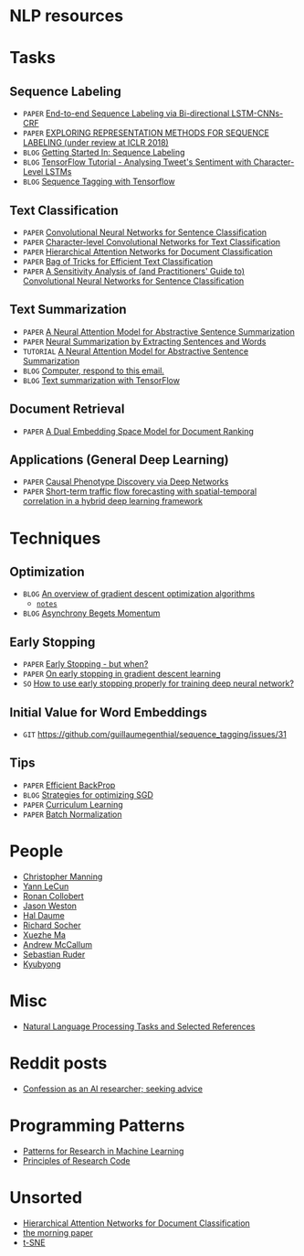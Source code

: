 # NLP resources

# Tasks

## Sequence Labeling
- `PAPER` [End-to-end Sequence Labeling via Bi-directional LSTM-CNNs-CRF](https://arxiv.org/pdf/1603.01354.pdf)
- `PAPER` [EXPLORING REPRESENTATION METHODS FOR SEQUENCE LABELING (under review at ICLR 2018)](https://openreview.net/pdf?id=BJoBfQ-0b)
- `BLOG` [Getting Started In: Sequence Labeling](https://nlpers.blogspot.com/2006/11/getting-started-in-sequence-labeling.html)
- `BLOG` [TensorFlow Tutorial - Analysing Tweet's Sentiment with Character-Level LSTMs](https://charlesashby.github.io/2017/06/05/sentiment-analysis-with-char-lstm/)
- `BLOG` [Sequence Tagging with Tensorflow](https://guillaumegenthial.github.io/sequence-tagging-with-tensorflow.html)

## Text Classification
- `PAPER` [Convolutional Neural Networks for Sentence Classification](http://www.aclweb.org/anthology/D14-1181)
- `PAPER` [Character-level Convolutional Networks for Text Classification](https://arxiv.org/pdf/1509.01626)
- `PAPER` [Hierarchical Attention Networks for Document Classification](https://www.cs.cmu.edu/~hovy/papers/16HLT-hierarchical-attention-networks.pdf)
- `PAPER` [Bag of Tricks for Efficient Text Classification](https://arxiv.org/pdf/1607.01759.pdf)
- `PAPER` [A Sensitivity Analysis of (and Practitioners' Guide to) Convolutional Neural Networks for Sentence Classification](https://arxiv.org/abs/1510.03820)

## Text Summarization
- `PAPER` [A Neural Attention Model for Abstractive Sentence Summarization](https://arxiv.org/pdf/1509.00685.pdf)
- `PAPER` [Neural Summarization by Extracting Sentences and Words](https://arxiv.org/pdf/1603.07252.pdf)
- `TUTORIAL` [A Neural Attention Model for Abstractive Sentence Summarization](http://people.seas.harvard.edu/~srush/emnlp2015_slides.pdf)
- `BLOG` [Computer, respond to this email.](https://research.googleblog.com/2015/11/computer-respond-to-this-email.html)
- `BLOG` [Text summarization with TensorFlow](https://research.googleblog.com/2016/08/text-summarization-with-tensorflow.html)

## Document Retrieval
- `PAPER` [A Dual Embedding Space Model for Document Ranking](https://arxiv.org/pdf/1602.01137.pdf)

## Applications (General Deep Learning)
- `PAPER` [Causal Phenotype Discovery via Deep Networks](https://www.ncbi.nlm.nih.gov/pmc/articles/PMC4765623/)
- `PAPER` [Short-term traffic flow forecasting with spatial-temporal correlation in a hybrid deep learning framework](https://arxiv.org/pdf/1612.01022.pdf)

# Techniques

## Optimization
- `BLOG` [An overview of gradient descent optimization algorithms](http://ruder.io/optimizing-gradient-descent)
  - [`notes`](https://github.com/armundle/nlp/blob/master/notes/an_overview_of_gradient_descent_optimization_algorithms_notes.md)
- `BLOG` [Asynchrony Begets Momentum](http://stanford.edu/~imit/tuneyourmomentum/theory/)

## Early Stopping
- `PAPER` [Early Stopping - but when?](http://page.mi.fu-berlin.de/prechelt/Biblio/stop_tricks1997.pdf)
- `PAPER` [On early stopping in gradient descent learning](http://math.stanford.edu/~yuany/publications/earlystop.pdf)
- `SO` [How to use early stopping properly for training deep neural network?](https://stats.stackexchange.com/q/231061/6068)

## Initial Value for Word Embeddings
- `GIT` https://github.com/guillaumegenthial/sequence_tagging/issues/31

## Tips
- `PAPER` [Efficient BackProp](http://yann.lecun.com/exdb/publis/pdf/lecun-98b.pdf)
- `BLOG` [Strategies for optimizing SGD](http://ruder.io/optimizing-gradient-descent/index.html#additionalstrategiesforoptimizingsgd)
- `PAPER` [Curriculum Learning](https://ronan.collobert.com/pub/matos/2009_curriculum_icml.pdf)
- `PAPER` [Batch Normalization](https://arxiv.org/pdf/1502.03167.pdf)

# People
- [Christopher Manning](https://nlp.stanford.edu/manning)
- [Yann LeCun](http://yann.lecun.com)
- [Ronan Collobert](https://ronan.collobert.com/)
- [Jason Weston](http://www.thespermwhale.com/jaseweston/)
- [Hal Daume](https://www.umiacs.umd.edu/~hal/)
- [Richard Socher](http://www.socher.org/)
- [Xuezhe Ma](https://www.cs.cmu.edu/~xuezhem)
- [Andrew McCallum](https://people.cs.umass.edu/~mccallum/)
- [Sebastian Ruder](http://ruder.io)
- [Kyubyong](https://github.com/Kyubyong/nlp_tasks)

# Misc
- [Natural Language Processing Tasks and Selected References](https://github.com/Kyubyong/nlp_tasks)

# Reddit posts
- [Confession as an AI researcher; seeking advice](https://np.reddit.com/r/MachineLearning/comments/73n9pm/d_confession_as_an_ai_researcher_seeking_advice/)

# Programming Patterns
- [Patterns for Research in Machine Learning](http://arkitus.com/patterns-for-research-in-machine-learning/)
- [Principles of Research Code](http://www.theexclusive.org/2012/08/principles-of-research-code.html)

# Unsorted
- [Hierarchical Attention Networks for Document Classification](https://www.cs.cmu.edu/~./hovy/papers/16HLT-hierarchical-attention-networks.pdf)
- [the morning paper](https://blog.acolyer.org/)
- [t-SNE](https://lvdmaaten.github.io/tsne/)
